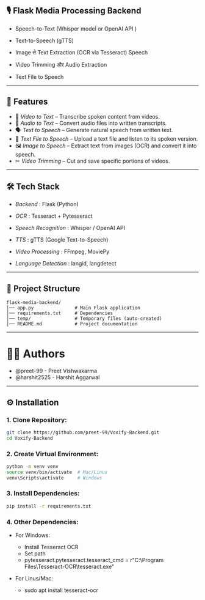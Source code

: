 ## 🎙️ Flask Media Processing Backend


- Speech-to-Text (Whisper model or OpenAI API )

- Text-to-Speech (gTTS)

- Image से Text Extraction (OCR via Tesseract) Speech

- Video Trimming और Audio Extraction

- Text File to Speech

---

## 🚀 Features

- 🎥 *Video to Text* – Transcribe spoken content from videos.  
- 🎵 *Audio to Text* – Convert audio files into written transcripts.  
- 🗣 *Text to Speech* – Generate natural speech from written text.  
- 📄 *Text File to Speech* – Upload a text file and listen to its spoken version.  
- 🖼 *Image to Speech* – Extract text from images (OCR) and convert it into speech.  
- ✂ *Video Trimming* – Cut and save specific portions of videos.  

---

## 🛠️ Tech Stack

- *Backend* : Flask (Python)

- *OCR* : Tesseract + Pytesseract

- *Speech Recognition* : Whisper / OpenAI API

- *TTS* : gTTS (Google Text-to-Speech)

- *Video Processing* : FFmpeg, MoviePy

- *Language Detection* : langid, langdetect

---
## 📂 Project Structure  
```text
flask-media-backend/
│── app.py               # Main Flask application
│── requirements.txt     # Dependencies
│── temp/                # Temporary files (auto-created)
│── README.md            # Project documentation
```
---
# 👨‍💻 Authors

- @preet-99 - Preet Vishwakarma
- @harshit2525 - Harshit Aggarwal

---
## ⚙️ Installation

### 1. Clone Repository:

```bash
git clone https://github.com/preet-99/Voxify-Backend.git
cd Voxify-Backend
```

### 2. Create Virtual Environment:

```bash
python -m venv venv
source venv/bin/activate  # Mac/Linux
venv\Scripts\activate     # Windows
```

### 3. Install Dependencies:
```bash
pip install -r requirements.txt
```

### 4. Other Dependencies:

- For Windows:
   - Install Tesseract OCR
   - Set path
   - pytesseract.pytesseract.tesseract_cmd = r"C:\Program Files\Tesseract-OCR\tesseract.exe"

- For Linus/Mac:
  - sudo apt install tesseract-ocr





